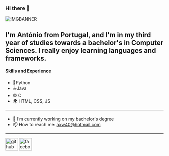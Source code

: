 ### Hi there 👋
![IMGBANNER](https://i.imgur.com/zJUb0KI.png)

I'm António from Portugal, and I'm in my third year of studies towards a bachelor's in Computer Sciences. I really enjoy learning languages and frameworks.
----
#### Skills and Experience
- 🐍Python
- ☕Java
- ©️ C
- 🌍 HTML, CSS, JS
----
#### 
- 🔭 I’m currently working on my bachelor's degree 
- 📫 How to reach me: axw40@hotmail.com 
----
[<img src='https://cdn.jsdelivr.net/npm/simple-icons@3.0.1/icons/github.svg' alt='github' height='40'>](https://github.com/axuwu)  [<img src='https://cdn.jsdelivr.net/npm/simple-icons@3.0.1/icons/facebook.svg' alt='facebook' height='40'>](https://www.facebook.com/axw40)  
